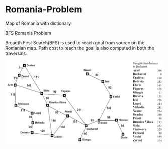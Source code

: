 # Romania-Problem
Map of Romania with dictionary

BFS Romania Problem

Breadth First Search(BFS) is used to reach goal from source on the Romanian map.
Path cost to reach the goal is also computed in both the traversals.

![Screenshot](Romania_problem.png)
